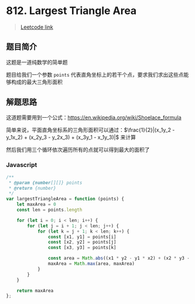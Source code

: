 # 812. Largest Triangle Area

> [Leetcode link](https://leetcode.com/problems/largest-triangle-area)

## 题目简介

这题是一道纯数学的简单题

题目给我们一个参数 `points` 代表直角坐标上的若干个点，要求我们求出这些点能够构成的最大三角形面积

## 解题思路

这道题需要用到一个公式：https://en.wikipedia.org/wiki/Shoelace_formula

简单来说，平面直角坐标系的三角形面积可以通过：$\frac{1}{2}|(x_1y_2 - y_1x_2) + (x_2y_3 - y_2x_3) + (x_3y_1 - x_1y_3)|$ 来计算

然后我们用三个循环依次遍历所有的点就可以得到最大的面积了

### Javascript

```javascript
/**
 * @param {number[][]} points
 * @return {number}
 */
var largestTriangleArea = function (points) {
    let maxArea = 0
    const len = points.length

    for (let i = 0; i < len; i++) {
        for (let j = i + 1; j < len; j++) {
            for (let k = j + 1; k < len; k++) {
                const [x1, y1] = points[i]
                const [x2, y2] = points[j]
                const [x3, y3] = points[k]

                const area = Math.abs((x1 * y2 - y1 * x2) + (x2 * y3 - y2 * x3) + (x3 * y1 - x1 * y3)) / 2
                maxArea = Math.max(area, maxArea)
            }
        }
    }

    return maxArea
};
```